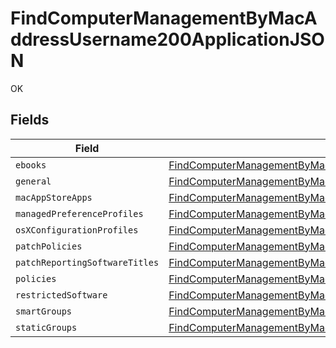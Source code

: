 # FindComputerManagementByMacAddressUsername200ApplicationJSON

OK


## Fields

| Field                                                                                                                                                                                                             | Type                                                                                                                                                                                                              | Required                                                                                                                                                                                                          | Description                                                                                                                                                                                                       |
| ----------------------------------------------------------------------------------------------------------------------------------------------------------------------------------------------------------------- | ----------------------------------------------------------------------------------------------------------------------------------------------------------------------------------------------------------------- | ----------------------------------------------------------------------------------------------------------------------------------------------------------------------------------------------------------------- | ----------------------------------------------------------------------------------------------------------------------------------------------------------------------------------------------------------------- |
| `ebooks`                                                                                                                                                                                                          | [FindComputerManagementByMacAddressUsername200ApplicationJSONEbooks](../../models/operations/findcomputermanagementbymacaddressusername200applicationjsonebooks.md)[]                                             | :heavy_minus_sign:                                                                                                                                                                                                | N/A                                                                                                                                                                                                               |
| `general`                                                                                                                                                                                                         | [FindComputerManagementByMacAddressUsername200ApplicationJSONGeneral](../../models/operations/findcomputermanagementbymacaddressusername200applicationjsongeneral.md)                                             | :heavy_minus_sign:                                                                                                                                                                                                | N/A                                                                                                                                                                                                               |
| `macAppStoreApps`                                                                                                                                                                                                 | [FindComputerManagementByMacAddressUsername200ApplicationJSONMacAppStoreApps](../../models/operations/findcomputermanagementbymacaddressusername200applicationjsonmacappstoreapps.md)[]                           | :heavy_minus_sign:                                                                                                                                                                                                | N/A                                                                                                                                                                                                               |
| `managedPreferenceProfiles`                                                                                                                                                                                       | [FindComputerManagementByMacAddressUsername200ApplicationJSONManagedPreferenceProfiles](../../models/operations/findcomputermanagementbymacaddressusername200applicationjsonmanagedpreferenceprofiles.md)[]       | :heavy_minus_sign:                                                                                                                                                                                                | N/A                                                                                                                                                                                                               |
| `osXConfigurationProfiles`                                                                                                                                                                                        | [FindComputerManagementByMacAddressUsername200ApplicationJSONOsXConfigurationProfiles](../../models/operations/findcomputermanagementbymacaddressusername200applicationjsonosxconfigurationprofiles.md)[]         | :heavy_minus_sign:                                                                                                                                                                                                | N/A                                                                                                                                                                                                               |
| `patchPolicies`                                                                                                                                                                                                   | [FindComputerManagementByMacAddressUsername200ApplicationJSONPatchPolicies](../../models/operations/findcomputermanagementbymacaddressusername200applicationjsonpatchpolicies.md)[]                               | :heavy_minus_sign:                                                                                                                                                                                                | N/A                                                                                                                                                                                                               |
| `patchReportingSoftwareTitles`                                                                                                                                                                                    | [FindComputerManagementByMacAddressUsername200ApplicationJSONPatchReportingSoftwareTitles](../../models/operations/findcomputermanagementbymacaddressusername200applicationjsonpatchreportingsoftwaretitles.md)[] | :heavy_minus_sign:                                                                                                                                                                                                | N/A                                                                                                                                                                                                               |
| `policies`                                                                                                                                                                                                        | [FindComputerManagementByMacAddressUsername200ApplicationJSONPolicies](../../models/operations/findcomputermanagementbymacaddressusername200applicationjsonpolicies.md)[]                                         | :heavy_minus_sign:                                                                                                                                                                                                | N/A                                                                                                                                                                                                               |
| `restrictedSoftware`                                                                                                                                                                                              | [FindComputerManagementByMacAddressUsername200ApplicationJSONRestrictedSoftware](../../models/operations/findcomputermanagementbymacaddressusername200applicationjsonrestrictedsoftware.md)[]                     | :heavy_minus_sign:                                                                                                                                                                                                | N/A                                                                                                                                                                                                               |
| `smartGroups`                                                                                                                                                                                                     | [FindComputerManagementByMacAddressUsername200ApplicationJSONSmartGroups](../../models/operations/findcomputermanagementbymacaddressusername200applicationjsonsmartgroups.md)[]                                   | :heavy_minus_sign:                                                                                                                                                                                                | N/A                                                                                                                                                                                                               |
| `staticGroups`                                                                                                                                                                                                    | [FindComputerManagementByMacAddressUsername200ApplicationJSONStaticGroups](../../models/operations/findcomputermanagementbymacaddressusername200applicationjsonstaticgroups.md)[]                                 | :heavy_minus_sign:                                                                                                                                                                                                | N/A                                                                                                                                                                                                               |